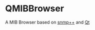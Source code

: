 QMIBBrowser
===========

A MIB Browser based on [snmp++](http://www.agentpp.com/) and [Qt](http://qt-project.org/)
